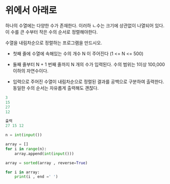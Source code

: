 # 위에서 아래로

하나의 수열에는 다양한 수가 존재한다.
이러하 ㄴ수는 크기에 상관없이 나열되어 있다.
이 수를 큰 수부터 작은 수의 순서로 정렬해야한다.

수열을 내림차순으로 정렬하는 프로그램을 만드시오.

- 첫째 줄에 수열에 속해있는 수의 개수 N 이 주어진다 (1 <= N <= 500)

- 둘째 줄부터 N + 1 번째 줄까지 N 개의 수가 입력된다. 수의 범위는 1이상 100,000 이하의 자연수이다.

- 입력으로 주어진 수열이 내림차순으로 정렬된 결과를 공백으로 구분하여 출력한다. 동일한 수의 순서는 자유롭게 출력해도 괜찮다.

```python
3
15
27
12

출력
27 15 12
```

```python
n = int(input())

array = []
for i in range(n):
    array.append(int(input()))

array = sorted(array , reverse=True)

for i in array:
    print(i , end =' ')
```
